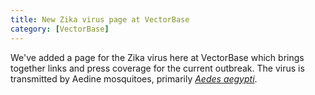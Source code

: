 ```yaml
---
title: New Zika virus page at VectorBase
category: [VectorBase]
---
```

We've added a page for the Zika virus here at VectorBase which brings together links and press coverage for the current outbreak. The virus is transmitted by Aedine mosquitoes, primarily <A href="/organisms/aedes-aegypti"><em>Aedes aegypti</em></a>. 
